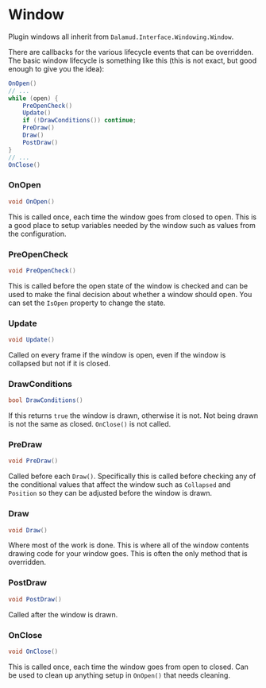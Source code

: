# Window

Plugin windows all inherit from `Dalamud.Interface.Windowing.Window`.

There are callbacks for the various lifecycle events that can be overridden. The
basic window lifecycle is something like this (this is not exact, but good
enough to give you the idea):

```csharp
OnOpen()
// ...
while (open) {
    PreOpenCheck()
    Update()
    if (!DrawConditions()) continue;
    PreDraw()
    Draw()
    PostDraw()
}
// ...
OnClose()
```

### OnOpen

```csharp
void OnOpen()
```

This is called once, each time the window goes from closed to open. This is a
good place to setup variables needed by the window such as values from the
configuration.

### PreOpenCheck

```csharp
void PreOpenCheck()
```

This is called before the open state of the window is checked and can be used to
make the final decision about whether a window should open. You can set the
`IsOpen` property to change the state.

### Update

```csharp
void Update()
```

Called on every frame if the window is open, even if the window is collapsed but
not if it is closed.

### DrawConditions

```csharp
bool DrawConditions()
```

If this returns `true` the window is drawn, otherwise it is not. Not being drawn
is not the same as closed. `OnClose()` is not called.

### PreDraw

```csharp
void PreDraw()
```

Called before each `Draw()`. Specifically this is called before checking any of
the conditional values that affect the window such as `Collapsed` and `Position`
so they can be adjusted before the window is drawn.

### Draw

```csharp
void Draw()
```

Where most of the work is done. This is where all of the window contents drawing
code for your window goes. This is often the only method that is overridden.

### PostDraw

```csharp
void PostDraw()
```

Called after the window is drawn.

### OnClose

```csharp
void OnClose()
```

This is called once, each time the window goes from open to closed. Can be used
to clean up anything setup in `OnOpen()` that needs cleaning.
